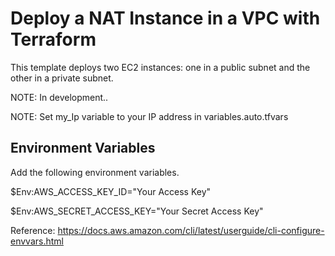 
# Deploy a NAT Instance in a VPC with Terraform

This template deploys two EC2 instances: one in a public subnet and the other in a private subnet.

NOTE: In development..

NOTE: Set my_Ip variable to your IP address in variables.auto.tfvars





## Environment Variables

Add the following environment variables.

$Env:AWS_ACCESS_KEY_ID="Your Access Key"

$Env:AWS_SECRET_ACCESS_KEY="Your Secret Access Key"

Reference: https://docs.aws.amazon.com/cli/latest/userguide/cli-configure-envvars.html

